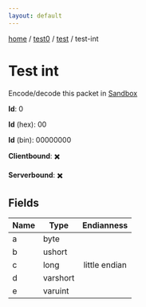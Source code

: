 ```yaml
---
layout: default
---
```


[home](/)  /  [test0](/protocol/test0)  /  [test](/protocol/test0/test)  /  test-int

# Test int

Encode/decode this packet in [Sandbox](../../../sandbox/test0#Test.TestInt)

**Id**: 0

**Id** (hex): 00

**Id** (bin): 00000000

**Clientbound**: ✖️

**Serverbound**: ✖️

## Fields

Name | Type | Endianness
---|---|:---:
a | byte | 
b | ushort | 
c | long | little endian
d | varshort | 
e | varuint |
